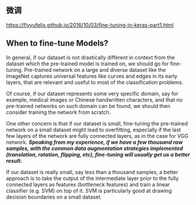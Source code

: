 ## 微调
https://flyyufelix.github.io/2016/10/03/fine-tuning-in-keras-part1.html
## When to fine-tune Models?

In general, if our dataset is not drastically different in context from the dataset which the pre-trained model is trained on, we should go for fine-tuning. Pre-trained network on a large and diverse dataset like the ImageNet captures universal features like curves and edges in its early layers, that are relevant and useful to most of the classification problems.

Of course, if our dataset represents some very specific domain, say for example, medical images or Chinese handwritten characters, and that no pre-trained networks on such domain can be found, we should then consider training the network from scratch.

One other concern is that if our dataset is small, fine-tuning the pre-trained network on a small dataset might lead to overfitting, especially if the last few layers of the network are fully connected layers, as in the case for VGG network. ***Speaking from my experience, if we have a few thousand raw samples, with the common data augmentation strategies implemented (translation, rotation, flipping, etc), fine-tuning will usually get us a better result.***

If our dataset is really small, say less than a thousand samples, a better approach is to take the output of the intermediate layer prior to the fully connected layers as features (bottleneck features) and train a linear classifier (e.g. SVM) on top of it. SVM is particularly good at drawing decision boundaries on a small dataset.
